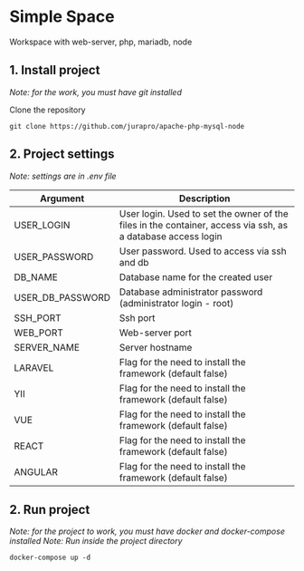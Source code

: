 # Simple Space
Workspace with web-server, php, mariadb, node

## 1. Install project
*Note: for the work, you must have git installed*

Clone the repository

`git clone https://github.com/jurapro/apache-php-mysql-node`

## 2. Project settings
*Note: settings are in .env file*

| Argument | Description |
| -----|------|
| USER_LOGIN | User login. Used to set the owner of the files in the container, access via ssh, as a database access login |
| USER_PASSWORD | User password. Used to access via ssh and db |
| DB_NAME | Database name for the created user |
| USER_DB_PASSWORD | Database administrator password (administrator login - root) |
| SSH_PORT | Ssh port |
| WEB_PORT | Web-server port |
| SERVER_NAME | Server hostname  |
| LARAVEL | Flag for the need to install the framework (default false) |
| YII | Flag for the need to install the framework (default false) |
| VUE | Flag for the need to install the framework (default false) |
| REACT | Flag for the need to install the framework (default false) |
| ANGULAR | Flag for the need to install the framework (default false) |

## 2. Run project
*Note: for the project to work, you must have docker and docker-compose installed*
*Note: Run inside the project directory*

`docker-compose up -d`
